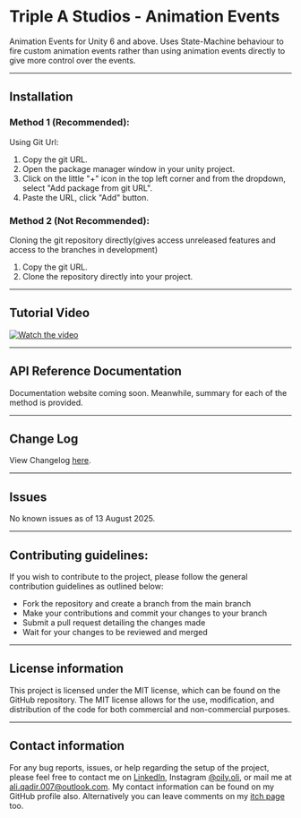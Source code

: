 # Triple A Studios - Animation Events

Animation Events for Unity 6 and above.
Uses State-Machine behaviour to fire custom animation events rather than using animation events directly to give more control over the events.

---

## Installation

### Method 1 (Recommended):

Using Git Url:

1. Copy the git URL.
2. Open the package manager window in your unity project.
3. Click on the little "+" icon in the top left corner and from the dropdown, select "Add package from git URL".
4. Paste the URL, click "Add" button.

### Method 2 (Not Recommended):

Cloning the git repository directly(gives access unreleased features and access to the branches in development)

1. Copy the git URL.
2. Clone the repository directly into your project.

---

## Tutorial Video

[![Watch the video](https://img.youtube.com/vi/wp4fa5d9GrM/maxresdefault.jpg)](https://youtu.be/wp4fa5d9GrM "Watch the video")

---

## API Reference Documentation

Documentation website coming soon. Meanwhile, summary for each of the method is provided.

---

## Change Log

View Changelog [here](CHANGELOG.md).

---

## Issues

No known issues as of 13 August 2025.

---

## Contributing guidelines:

If you wish to contribute to the project, please follow the general contribution guidelines as outlined below:

-   Fork the repository and create a branch from the main branch
-   Make your contributions and commit your changes to your branch
-   Submit a pull request detailing the changes made
-   Wait for your changes to be reviewed and merged

---

## License information

This project is licensed under the MIT license, which can be found on the GitHub repository. The MIT license allows for
the use, modification, and distribution of the code for both commercial and non-commercial purposes.

---

## Contact information

For any bug reports, issues, or help regarding the setup of the project, please feel free to contact me on
[LinkedIn](https://www.linkedin.com/in/ali--qadir/ "LinkedIn Profile"),
Instagram [@oily.oli](https://www.instagram.com/oily.oli/ "Insta @oily.oli"), or mail me at
[ali.qadir.007@outlook.com](mailto:ali.qadir.007@outlook.com?subject=[GitHub]%20Dynamic%20Character%20Controller%20Issue "Mail to Ali Qadir").
My contact information can be found on my GitHub profile also.
Alternatively you can leave comments on my [itch page](https://aliqadir.itch.io/utils "Itch Link") too.

